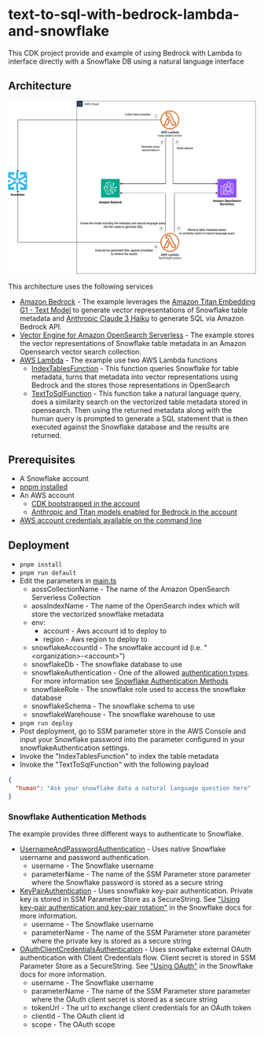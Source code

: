 # text-to-sql-with-bedrock-lambda-and-snowflake
This CDK project provide and example of using Bedrock with Lambda to interface directly with a Snowflake DB using a natural language interface

## Architecture

![architecture.drawio.png](images%2Farchitecture.drawio.png)

This architecture uses the following services

* [Amazon Bedrock](https://aws.amazon.com/bedrock/) - The example leverages the [Amazon Titan Embedding G1 - Text Model](https://docs.aws.amazon.com/bedrock/latest/userguide/titan-embedding-models.html) to generate vector representations of Snowflake table metadata and [Anthropic Claude 3 Haiku](https://docs.aws.amazon.com/bedrock/latest/userguide/model-parameters-anthropic-claude-messages.html) to generate SQL via Amazon Bedrock API.
* [Vector Engine for Amazon OpenSearch Serverless](https://aws.amazon.com/opensearch-service/serverless-vector-engine/) - The example stores the vector representations of Snowflake table metadata in an Amazon Opensearch vector search collection.
* [AWS Lambda](https://aws.amazon.com/lambda/) - The example use two AWS Lambda functions
  * [IndexTablesFunction](packages%2Finfrastructure%2Fsrc%2Fruntime%2Fhandlers%2FIndexTables.ts) - This function queries Snowflake for table metadata, turns that metadata into vector representations using Bedrock and the stores those representations in OpenSearch
  * [TextToSqlFunction](packages%2Finfrastructure%2Fsrc%2Fruntime%2Fhandlers%2FTextToSql.ts) - This function take a natural language query, does a similarity search on the vectorized table metadata stored in opensearch. Then using the returned metadata along with the human query is prompted to generate a SQL statement that is then executed against the Snowflake database and the results are returned.


## Prerequisites

* A Snowflake account
* [pnpm installed](https://pnpm.io/installation)
* An AWS account
  * [CDK bootstrapped in the account](https://docs.aws.amazon.com/cdk/v2/guide/bootstrapping.html)
  * [Anthropic and Titan models enabled for Bedrock in the account](https://docs.aws.amazon.com/bedrock/latest/userguide/model-access.html)
* [AWS account credentials available on the command line](https://docs.aws.amazon.com/cli/latest/userguide/cli-chap-authentication.html) 

## Deployment

* `pnpm install`
* `pnpm run default`
* Edit the parameters in [main.ts](packages%2Finfrastructure%2Fsrc%2Fmain.ts)
  * aossCollectionName - The name of the Amazon OpenSearch Serverless Collection
  * aossIndexName - The name of the OpenSearch index which will store the vectorized snowflake metadata
  * env: 
    * account - Aws account id to deploy to 
    * region - Aws region to deploy to
  * snowflakeAccountId - The snowflake account id (i.e. "\<organization>-\<account>")
  * snowflakeDb - The snowflake database to use
  * snowflakeAuthentication - One of the allowed [authentication types](packages%2Finfrastructure%2Fsrc%2Fruntime%2Futils%2FSnowflake.ts#L94). For more information see [Snowflake Authentication Methods](#Snowflake-Authentication-Methods)
  * snowflakeRole - The snowflake role used to access the snowflake database
  * snowflakeSchema - The snowflake schema to use
  * snowflakeWarehouse - The snowflake warehouse to use
* `pnpm run deploy`
* Post deployment, go to SSM parameter store in the AWS Console and input your Snowflake password into the parameter configured in your snowflakeAuthentication settings.
* Invoke the "IndexTablesFunction" to index the table metadata
* Invoke the "TextToSqlFunction" with the following payload
```json
{
  "human": "Ask your snowflake data a natural language question here"
} 
```

### Snowflake Authentication Methods

The example provides three different ways to authenticate to Snowflake. 

* [UsernameAndPasswordAuthentication](packages%2Finfrastructure%2Fsrc%2Fruntime%2Futils%2FSnowflake.ts#L54) - Uses native Snowflake username and password authentication.
  * username - The Snowflake username
  * parameterName - The name of the SSM Parameter store parameter where the Snowflake password is stored as a secure string
* [KeyPairAuthentication](packages%2Finfrastructure%2Fsrc%2Fruntime%2Futils%2FSnowflake.ts#L67) - Uses snowflake key-pair authentication. Private key is stored in SSM Parameter Store as a SecureString. See ["Using key-pair authentication and key-pair rotation"](https://docs.snowflake.com/en/developer-guide/node-js/nodejs-driver-authenticate#using-key-pair-authentication-and-key-pair-rotation) in the Snowflake docs for more information.
  * username - The Snowflake username
  * parameterName - The name of the SSM Parameter store parameter where the private key is stored as a secure string
* [OAuthClientCredentialsAuthentication](packages%2Finfrastructure%2Fsrc%2Fruntime%2Futils%2FSnowflake.ts#L80) - Uses snowflake external OAuth authentication with Client Credentials flow. Client secret is stored in SSM Parameter Store as a SecureString. See ["Using OAuth"](https://docs.snowflake.com/en/developer-guide/node-js/nodejs-driver-authenticate#using-oauth) in the Snowflake docs for more information.
  * username - The Snowflake username
  * parameterName - The name of the SSM Parameter store parameter where the OAuth client secret is stored as a secure string
  * tokenUrl - The url to exchange client credentials for an OAuth token
  * clientId - The OAuth client id
  * scope - The OAuth scope